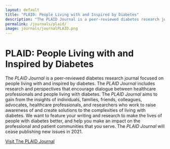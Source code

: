 ```yaml
---
layout: default
title: "PLAID: People Living with and Inspired by Diabetes"
description: "The PLAID Journal is a peer-reviewed diabetes research journal focused on people living with and inspired by diabetes."
permalink: /journals/plaid/
image: journals/journalPLAID.png
---
```


# PLAID: People Living with and Inspired by Diabetes

The *PLAID Journal* is a peer-reviewed diabetes research journal focused on people living with and inspired by diabetes. The *PLAID Journal* includes research and perspectives that encourage dialogue between healthcare professionals and people living with diabetes. The *PLAID Journal* aims to gain from the insights of individuals, families, friends, colleagues, advocates, healthcare professionals, and researchers who work to raise awareness of and create solutions to the complexities of living with diabetes. We want to feature your writing and research to make the lives of people with diabetes better, and help you make an impact on the professional and patient communities that you serve. The *PLAID Journal* will cease publishing new issues in 2021.

[Visit The PLAID Journal](https://theplaidjournal.com/index.php/CoM "PLAID Homepage")
